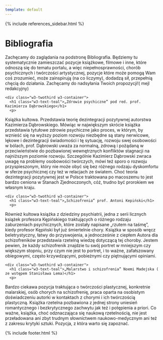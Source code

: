 ```yaml
---
template: default
---
```

{% include references_sidebar.html %}
  
  <div class="w3-row w3-padding-64">
    <div class="w3-twothird w3-container">
      <h1 class="w3-text-teal">Bibliografia</h1>
      <p>Zachęcamy do zaglądania na podstronę Bibliografia. Będziemy tu systematycznie
zamieszczać pozycje książkowe, filmowe i inne, które odnoszą się do tematu portalu, a więc
niepełnosprawności, chorób psychicznych i twórczości artystycznej, pozycje które może pomogą Wam
coś zrozumieć, może zainspirują (na co liczymy), dodadzą sił, przepełnią chęcią do działania. Zachęcamy
do nadsyłania Twoich propozycji!( mejl redakcyjny)
</p>
    </div>
    
    <div class="w3-twothird w3-container">
      <h1 class="w3-text-teal">„Zdrowie psychiczne” pod red. prof. Kazimierza Dąbrowskiego</h1>
      <p>
Książka kultowa. Przedstawia teorię dezintegracji pozytywnej autorstwa Kazimierza Dąbrowskiego.
Mówiąc w największym skrócie książka przedstawia tytułowe zdrowie psychiczne jako proces, w którym,
by wznieść się na wyższy poziom rozwoju niezbędne są stany nerwicowe, lękowe i dezintegracji
świadomości i tę sytuację, rozwoju swej osobowości w bólach, prof. Dąbrowski uważa za normalną,
zdrową i pożądaną w przeciwieństwie do pozbawionej wewnętrznych konfliktów stagnacji na najniższym
poziomie rozwoju. Szczególnie Kazimierz Dąbrowski zwraca uwagę na problemy osobowości twórczych,
mówi też sporo o rozwoju przyspieszonym, który nie może obyć się bez różnego rodzaju dyskomfortu w
sferze psychicznej czy też w relacjach ze światem. Choć teoria dezintegracji pozytywnej jest w Polsce
traktowana po macoszemu to jest bardzo ceniona w Stanach Zjednoczonych, cóż, trudno być prorokiem
we własnym kraju.
</p>
    </div>
    
    <div class="w3-twothird w3-container">
      <h1 class="w3-text-teal">„Schizofrenia” prof. Antoni Kepiński</h1>
      <p>
Również kultowa książka z dziedziny psychiatrii, jedna z serii licznych książek profesora Kępińskiego
traktujących o różnego rodzaju zaburzeniach psychicznych, które zostały napisane „rzutem na taśmę”,
kiedy profesor Kępiński był już śmiertelnie chory. Książka w sposób wręcz beletrystyczny, łatwy do
przyswojenia, a jednocześnie z ciepłem Autora dla schizofreników przedstawia rzetelną wiedzę dotyczącą
tej choroby. Jestem pewien, że każdy schizofrenik znajdzie tu swój portret w mniejszym czy większym
stopniu, przy czym nie jest to portret, i to ważne, zafałszowany obiegowymi, często krzywdzącymi,
pobieżnymi czy piętnującymi opiniami.
</p>
    </div>
    
    <div class="w3-twothird w3-container">
      <h1 class="w3-text-teal">„Malarstwo i schizofrenia” Noemi Madejska ( ze wstępem Stanisława Lema)</h1>
      <p>
Bardzo ciekawa pozycja traktująca o twórczości plastycznej, konkretnie malarskiej, osób chorych na
schizofrenię, praca oparta na osobistym doświadczeniu autorki w kontaktach z chorymi i ich twórczością
plastyczną. Książka rzetelna pozbawiona z jednej strony uniesień romantycznego i bezkrytycznego
zachwytu jak też i potępienia a priori. Co ważne, książka, choć odznaczająca się naukową rzetelnością,
nie jest przeładowana ani zbyt trudnym słownictwem naukowo-medycznym ani też z zakresu krytyki
sztuki. Pozycja, z która warto się zapoznać.</p>
    </div>
  </div>  

 {% include footer.html %}
<!-- END MAIN -->
</div>
